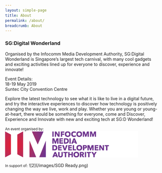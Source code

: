 ```yaml
---
layout: simple-page
title: About
permalink: /about/
breadcrumb: About
---
```


### **SG:Digital Wonderland**

Organised by the Infocomm Media Development Authority, SG:Digital Wonderland is Singapore’s largest tech carnival, with many cool gadgets and exciting activities lined up for everyone to discover, experience and innovate!

Event Details:<br>
18-19 May 2019<br>
Suntec City Convention Centre

Explore the latest technology to see what it is like to live in a digital future, and try the interactive experiences to discover how technology is positively changing the way we live, work and play.  Whether you are young or young-at-heart, there would be something for everyone, come and Discover, Experience and Innovate with new and exciting tech at SG:D Wonderland!

<small>An event organised by:</small><br>
![1](/images/IMDA_Logo_FA.png)<br>

<small>In support of:</small>
![2](/images/SGD Ready.png)



